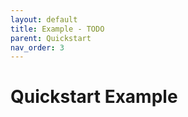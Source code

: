 ```yaml
---
layout: default
title: Example - TODO
parent: Quickstart
nav_order: 3
---
```


# Quickstart Example
